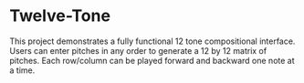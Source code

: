 # Twelve-Tone
This project demonstrates a fully functional 12 tone compositional interface. 
Users can enter pitches in any order to generate a 12 by 12 matrix of pitches.
Each row/column can be played forward and backward one note at a time.
